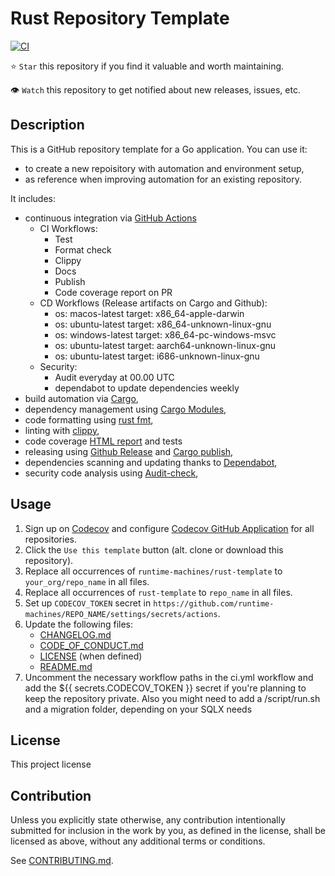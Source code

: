 # Rust Repository Template

[![CI](https://github.com/runtime-machines/rust-template/workflows/CI/badge.svg)](https://github.com/runtime-machines/rust-template/actions)

⭐ `Star` this repository if you find it valuable and worth maintaining.

👁 `Watch` this repository to get notified about new releases, issues, etc.

## Description

This is a GitHub repository template for a Go application.
You can use it:

- to create a new repoisitory with automation and environment setup,
- as reference when improving automation for an existing repository.

It includes:

- continuous integration via [GitHub Actions](https://github.com/features/actions)
  - CI Workflows:
    - Test
    - Format check
    - Clippy
    - Docs
    - Publish
    - Code coverage report on PR
  - CD Workflows (Release artifacts on Cargo and Github):
    - os: macos-latest
      target: x86_64-apple-darwin
    - os: ubuntu-latest
      target: x86_64-unknown-linux-gnu
    - os: windows-latest
      target: x86_64-pc-windows-msvc
    - os: ubuntu-latest
      target: aarch64-unknown-linux-gnu
    - os: ubuntu-latest
      target: i686-unknown-linux-gnu
  - Security:
    - Audit everyday at 00.00 UTC
    - dependabot to update dependencies weekly
- build automation via [Cargo](https://doc.rust-lang.org/cargo/commands/cargo-build.html),
- dependency management using [Cargo Modules](https://doc.rust-lang.org/book/ch07-00-managing-growing-projects-with-packages-crates-and-modules.html),
- code formatting using [rust fmt](https://rust-lang.github.io/rustfmt/),
- linting with [clippy](https://github.com/rust-lang/rust-clippy),
- code coverage [HTML report](https://docs.codecov.com/docs) and tests
- releasing using [Github Release](https://docs.github.com/en/repositories/releasing-projects-on-github/managing-releases-in-a-repository) and [Cargo publish](https://doc.rust-lang.org/cargo/commands/cargo-publish.html),
- dependencies scanning and updating thanks to [Dependabot](https://dependabot.com),
- security code analysis using [Audit-check](https://github.com/actions-rs/audit-check),

## Usage

1. Sign up on [Codecov](https://codecov.io/) and configure
   [Codecov GitHub Application](https://github.com/apps/codecov) for all repositories.
1. Click the `Use this template` button (alt. clone or download this repository).
1. Replace all occurrences of `runtime-machines/rust-template` to `your_org/repo_name` in all files.
1. Replace all occurrences of `rust-template` to `repo_name` in all files.
1. Set up `CODECOV_TOKEN` secret in `https://github.com/runtime-machines/REPO_NAME/settings/secrets/actions`.
1. Update the following files:
   - [CHANGELOG.md](CHANGELOG.md)
   - [CODE_OF_CONDUCT.md](CODE_OF_CONDUCT.md)
   - [LICENSE](LICENSE) (when defined)
   - [README.md](README.md)
1. Uncomment the necessary workflow paths in the ci.yml workflow and add the ${{ secrets.CODECOV_TOKEN }} secret if you're planning to keep the repository private. Also you might need to add a /script/run.sh and a migration folder, depending on your SQLX needs

## License

This project license

## Contribution

Unless you explicitly state otherwise, any contribution intentionally submitted
for inclusion in the work by you, as defined in the license, shall be
licensed as above, without any additional terms or conditions.

See [CONTRIBUTING.md](CONTRIBUTING.md).
